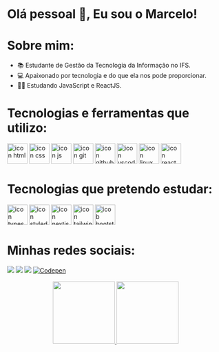 <h1 align="left">Olá pessoal 👋, Eu sou o Marcelo!</h1>

# Sobre mim:
- 📚 Estudante de Gestão da Tecnologia da Informação no IFS.
- 💻 Apaixonado por tecnologia e do que ela nos pode proporcionar.
- 👨‍💻 Estudando JavaScript e ReactJS.

# Tecnologias e ferramentas que utilizo:
<div>
      <img src="https://skillicons.dev/icons?i=html" width="47px" alt="icon html"/>
      <img src="https://skillicons.dev/icons?i=css" width="47px" alt="icon css"/>
      <img src="https://skillicons.dev/icons?i=js" width="47px" alt="icon js"/>
      <img src="https://skillicons.dev/icons?i=git" width="47px" alt="icon git"/>
      <img src="https://skillicons.dev/icons?i=github" width="47px" alt="icon github"/>
      <img src="https://skillicons.dev/icons?i=vscode" width="47px" alt="icon vscode"/>
      <img src="https://skillicons.dev/icons?i=linux" width="47px" alt="icon linux"/>
      <img src="https://skillicons.dev/icons?i=react" width="47px" alt="icon react"/>
</div>

  
# Tecnologias que pretendo estudar:
<div>
    <img src="https://skillicons.dev/icons?i=ts" width="47px" alt="icon typescript"/>
    <img src="https://skillicons.dev/icons?i=styledcomponents" width="47px" alt="icon styledcomponents"/>
    <img src="https://skillicons.dev/icons?i=nextjs" width="47px" alt="icon nextjs"/>
    <img src="https://skillicons.dev/icons?i=tailwind" width="47px" alt="icon tailwind"/>
    <img src="https://skillicons.dev/icons?i=bootstrap" width="47px" alt="icob bootstrap"/> 
</div>

# Minhas redes sociais:
<div>
  <a href="https://br.linkedin.com/in/marcelo-henrique-d%C3%B3ria-figueiredo-018518187" target="_blank"><img src="https://img.shields.io/badge/-LinkedIn-%230077B5?style=for-the-badge&logo=linkedin&logoColor=white" target="_blank"></a>
  <a href = "mailto:marchenrique99@gmail.com"><img src="https://img.shields.io/badge/-Gmail-%23333?style=for-the-badge&logo=gmail&logoColor=white" target="_blank"></a>
  <a href="https://www.instagram.com/_marcelo.f/?hl=pt-br/" target="_blank"><img src="https://img.shields.io/badge/-Instagram-%23E4405F?style=for-the-badge&logo=instagram&logoColor=white" target="_blank"></a> 
 <a href="https://codepen.io/marcelo-f" target="_blank"><img src="https://img.shields.io/badge/Codepen-000000?style=for-the-badge&logo=codepen&logoColor=white" alt="Codepen" /></a>
</div> </br>

<div align="center">
  <a href="https://github.com/MarceloHenriqueDoriaFigueiredo">
  <img height="144em" src="https://github-readme-stats.vercel.app/api?username=MarceloHenriqueDoriaFigueiredo&show_icons=true&theme=github_dark&include_all_commits=true&count_private=true"/>
  <img height="144em"src="https://github-readme-stats.vercel.app/api/top-langs/?username=MarceloHenriqueDoriaFigueiredo&layout=compact&langs_count=7&theme=github_dark"/>
</div>
